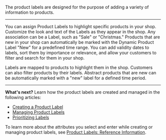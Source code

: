 The product labels are designed for the purpose of adding a variety of information to products.
***
You can assign Product Labels to highlight specific products in your shop. Customize the look and text of the Labels as they appear in the shop. Any association can be a Label, such as "Sale" or "Christmas." Products that are new in your shop can automatically be marked with the Dynamic Product Label "New" for a predefined time range. You can add validity dates to labels, sort them by importance or relevance, and allow your customers to filter and search for them in your shop.

Labels are mapped to products to highlight them in the shop. Customers can also filter products by their labels. Abstract products that are new can be automatically marked with a "new" label for a defined time period.
***
**What's next?**
Learn how the product labels are created and managed in the following articles:
* [Creating a Product Label](https://documentation.spryker.com/v1/docs/creating-a-product-label)
* [Managing Product Labels](https://documentation.spryker.com/v1/docs/managing-product-labels)
* [Prioritizing Labels](https://documentation.spryker.com/v1/docs/prioritizing-labels)

To learn more about the attributes you select and enter while creating or managing product labels, see [Product Labels: Reference Information](https://documentation.spryker.com/v1/docs/product-labels-reference-information).